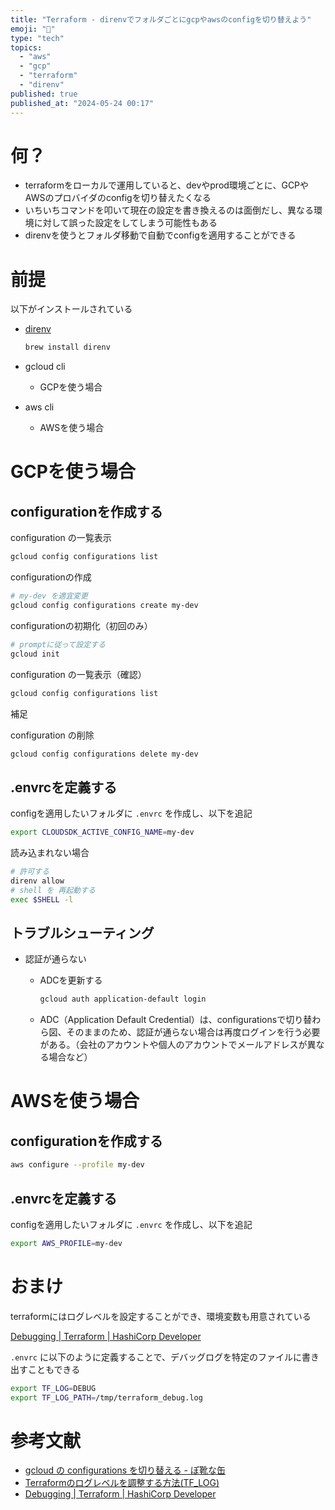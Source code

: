 ```yaml
---
title: "Terraform - direnvでフォルダごとにgcpやawsのconfigを切り替えよう"
emoji: "💨"
type: "tech"
topics:
  - "aws"
  - "gcp"
  - "terraform"
  - "direnv"
published: true
published_at: "2024-05-24 00:17"
---
```


# 何？

- terraformをローカルで運用していると、devやprod環境ごとに、GCPやAWSのプロバイダのconfigを切り替えたくなる
- いちいちコマンドを叩いて現在の設定を書き換えるのは面倒だし、異なる環境に対して誤った設定をしてしまう可能性もある
- direnvを使うとフォルダ移動で自動でconfigを適用することができる

# 前提

以下がインストールされている

- [direnv](https://github.com/direnv/direnv)
    
    ```bash
    brew install direnv
    ```
    
- gcloud cli
    - GCPを使う場合
- aws cli
    - AWSを使う場合

# GCPを使う場合

## configurationを作成する

configuration の一覧表示

```bash
gcloud config configurations list
```

configurationの作成

```bash
# my-dev を適宜変更
gcloud config configurations create my-dev
```

configurationの初期化（初回のみ）

```bash
# promptに従って設定する
gcloud init
```

configuration の一覧表示（確認）

```bash
gcloud config configurations list
```

補足

configuration の削除

```bash
gcloud config configurations delete my-dev
```

## .envrcを定義する

 configを適用したいフォルダに `.envrc` を作成し、以下を追記

```bash
export CLOUDSDK_ACTIVE_CONFIG_NAME=my-dev
```

読み込まれない場合

```bash
# 許可する
direnv allow
# shell を 再起動する
exec $SHELL -l
```

## トラブルシューティング

- 認証が通らない
    - ADCを更新する
        
        ```bash
        gcloud auth application-default login
        ```
        
    - ADC（Application Default Credential）は、configurationsで切り替わら図、そのままのため、認証が通らない場合は再度ログインを行う必要がある。（会社のアカウントや個人のアカウントでメールアドレスが異なる場合など）

# AWSを使う場合

## configurationを作成する

```bash
aws configure --profile my-dev
```

## .envrcを定義する

 configを適用したいフォルダに `.envrc` を作成し、以下を追記

```bash
export AWS_PROFILE=my-dev
```

# おまけ

terraformにはログレベルを設定することができ、環境変数も用意されている

[Debugging | Terraform | HashiCorp Developer](https://developer.hashicorp.com/terraform/internals/debugging)

`.envrc` に以下のように定義することで、デバッグログを特定のファイルに書き出すこともできる

```bash
export TF_LOG=DEBUG
export TF_LOG_PATH=/tmp/terraform_debug.log
```

# 参考文献

- [gcloud の configurations を切り替える - ぽ靴な缶](https://blog.pokutuna.com/entry/gcloud-switch-configurations)
- [Terraformのログレベルを調整する方法(TF_LOG)](https://zenn.dev/ring_belle/articles/terraform-log-level)
- [Debugging | Terraform | HashiCorp Developer](https://developer.hashicorp.com/terraform/internals/debugging)